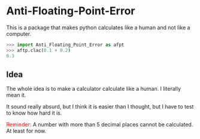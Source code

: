# Anti-Floating-Point-Error
This is a package that makes python calculates like a human and not like a computer.
 ``` python
 >>> import Anti_Floating_Point_Error as afpt
 >>> aftp.clac(0.1 + 0.2)
0.3
 ```
## Idea
The whole idea is to make a calculator calculate like a human. I literally mean it.

It sound really absurd, but I think it is easier than I thought, but I have to test to know how hard it is.


<span style="color:red">Reminder:</span>
A number with more than 5 decimal places cannot be calculated. At least for now.